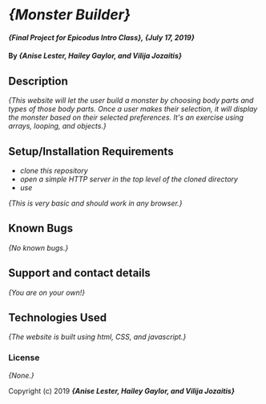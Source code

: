 # _{Monster Builder}_

#### _{Final Project for Epicodus Intro Class}, {July 17, 2019}_

#### By _**{Anise Lester, Hailey Gaylor, and Vilija Jozaitis}**_

## Description

_{This website will let the user build a monster by choosing body parts and types of those body parts. Once a user makes their selection, it will display the monster based on their selected preferences. It's an exercise using arrays, looping, and objects.}_

## Setup/Installation Requirements

* _clone this repository_
* _open a simple HTTP server in the top level of the cloned directory_
* _use_

_{This is very basic and should work in any browser.}_

## Known Bugs

_{No known bugs.}_

## Support and contact details

_{You are on your own!}_

## Technologies Used

_{The website is built using html, CSS, and javascript.}_

### License

*{None.}*

Copyright (c) 2019 **_{Anise Lester, Hailey Gaylor, and Vilija Jozaitis}_**
